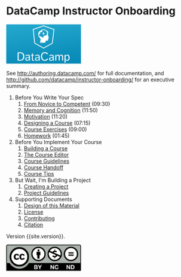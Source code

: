 ---
---
# DataCamp Instructor Onboarding

<a href="http://datacamp.com"><img src="img/datacamp.png" alt="DataCamp" width="200" /></a>

See <http://authoring.datacamp.com/> for full documentation,
and <http://github.com/datacamp/instructor-onboarding/> for an executive summary.

1.  Before You Write Your Spec
    1.  [From Novice to Competent](./novice.html) (09:30)
    2.  [Memory and Cognition](./memory.html) (11:50)
    3.  [Motivation](./motivation.html) (11:20)
    4.  [Designing a Course](./course-design.html) (07:15)
    5.  [Course Exercises](./course-exercises.html) (09:00)
    6.  [Homework](./spec-homework.html) (01:45)
2.  Before You Implement Your Course
    1.  [Building a Course](./course-build.html)
    2.  [The Course Editor](./course-editor.html)
    3.  [Course Guidelines](./course-guidelines.html)
    4.  [Course Handoff](./course-handoff.html)
    5.  [Course Tips](./course-tips.html)
3.  But Wait, I'm Building a Project
    1.  [Creating a Project](./project.html)
    2.  [Project Guidelines](./project-guidelines.html)
4.  Supporting Documents
    1.  [Design of this Material](./design.html)
    2.  [License](./license.html)
    3.  [Contributing](./contributing.html)
    4.  [Citation](./citation.html)

Version {{site.version}}.

<img src="img/cc-by-nc-nd.png" alt="CC-BY-NC-ND" width="200"/>
